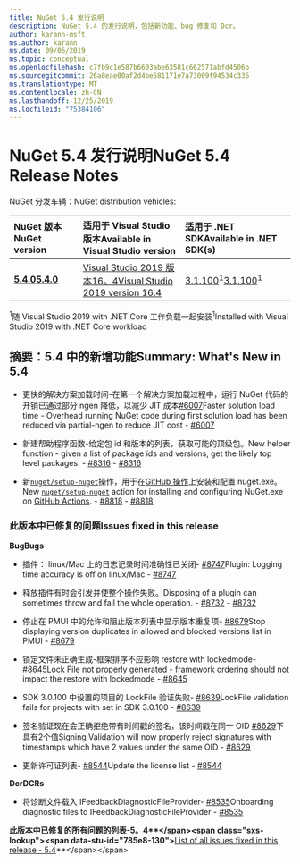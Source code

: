 ```yaml
---
title: NuGet 5.4 发行说明
description: NuGet 5.4 的发行说明，包括新功能、bug 修复和 Dcr。
author: karann-msft
ms.author: karann
ms.date: 09/06/2019
ms.topic: conceptual
ms.openlocfilehash: c7fb9c1e587b6603abe63581c662571abfd4506b
ms.sourcegitcommit: 26a8eae00af2d4be581171e7a73009f94534c336
ms.translationtype: MT
ms.contentlocale: zh-CN
ms.lasthandoff: 12/25/2019
ms.locfileid: "75384106"
---
```

# <a name="nuget-54-release-notes"></a><span data-ttu-id="785e8-103">NuGet 5.4 发行说明</span><span class="sxs-lookup"><span data-stu-id="785e8-103">NuGet 5.4 Release Notes</span></span>

<span data-ttu-id="785e8-104">NuGet 分发车辆：</span><span class="sxs-lookup"><span data-stu-id="785e8-104">NuGet distribution vehicles:</span></span>

| <span data-ttu-id="785e8-105">NuGet 版本</span><span class="sxs-lookup"><span data-stu-id="785e8-105">NuGet version</span></span> | <span data-ttu-id="785e8-106">适用于 Visual Studio 版本</span><span class="sxs-lookup"><span data-stu-id="785e8-106">Available in Visual Studio version</span></span>| <span data-ttu-id="785e8-107">适用于 .NET SDK</span><span class="sxs-lookup"><span data-stu-id="785e8-107">Available in .NET SDK(s)</span></span>|
|:---|:---|:---|
| [<span data-ttu-id="785e8-108">**5.4.0**</span><span class="sxs-lookup"><span data-stu-id="785e8-108">**5.4.0**</span></span>](https://nuget.org/downloads) | [<span data-ttu-id="785e8-109">Visual Studio 2019 版本16。4</span><span class="sxs-lookup"><span data-stu-id="785e8-109">Visual Studio 2019 version 16.4</span></span>](https://visualstudio.microsoft.com/downloads/) | <span data-ttu-id="785e8-110">[3.1.100](https://dotnet.microsoft.com/download/dotnet-core/3.1)<sup>1</sup></span><span class="sxs-lookup"><span data-stu-id="785e8-110">[3.1.100](https://dotnet.microsoft.com/download/dotnet-core/3.1)<sup>1</sup></span></span> |

<span data-ttu-id="785e8-111"><sup>1</sup>随 Visual Studio 2019 with .NET Core 工作负载一起安装</span><span class="sxs-lookup"><span data-stu-id="785e8-111"><sup>1</sup>Installed with Visual Studio 2019 with .NET Core workload</span></span>

## <a name="summary-whats-new-in-54"></a><span data-ttu-id="785e8-112">摘要：5.4 中的新增功能</span><span class="sxs-lookup"><span data-stu-id="785e8-112">Summary: What's New in 5.4</span></span>

* <span data-ttu-id="785e8-113">更快的解决方案加载时间-在第一个解决方案加载过程中，运行 NuGet 代码的开销已通过部分 ngen 降低，以减少 JIT 成本[#6007](https://github.com/NuGet/Home/issues/6007)</span><span class="sxs-lookup"><span data-stu-id="785e8-113">Faster solution load time - Overhead running NuGet code during first solution load has been reduced via partial-ngen to reduce JIT cost - [#6007](https://github.com/NuGet/Home/issues/6007)</span></span>

* <span data-ttu-id="785e8-114">新建帮助程序函数-给定包 id 和版本的列表，获取可能的顶级包。</span><span class="sxs-lookup"><span data-stu-id="785e8-114">New helper function - given a list of package ids and versions, get the likely top level packages.</span></span><span data-ttu-id="785e8-115"> - [#8316](https://github.com/NuGet/Home/issues/8316)</span><span class="sxs-lookup"><span data-stu-id="785e8-115"> - [#8316](https://github.com/NuGet/Home/issues/8316)</span></span>

* <span data-ttu-id="785e8-116">新[`nuget/setup-nuget`](https://github.com/marketplace/actions/setup-nuget-exe-for-use-with-actions)操作，用于在[GitHub 操作](https://github.com/features/actions)上安装和配置 nuget.exe。</span><span class="sxs-lookup"><span data-stu-id="785e8-116">New [`nuget/setup-nuget`](https://github.com/marketplace/actions/setup-nuget-exe-for-use-with-actions) action for installing and configuring NuGet.exe on [GitHub Actions](https://github.com/features/actions).</span></span><span data-ttu-id="785e8-117"> - [#8818](https://github.com/NuGet/Home/issues/8818)</span><span class="sxs-lookup"><span data-stu-id="785e8-117"> - [#8818](https://github.com/NuGet/Home/issues/8818)</span></span>

### <a name="issues-fixed-in-this-release"></a><span data-ttu-id="785e8-118">此版本中已修复的问题</span><span class="sxs-lookup"><span data-stu-id="785e8-118">Issues fixed in this release</span></span>

<span data-ttu-id="785e8-119">**Bug**</span><span class="sxs-lookup"><span data-stu-id="785e8-119">**Bugs**</span></span>

* <span data-ttu-id="785e8-120">插件： linux/Mac 上的日志记录时间准确性已关闭- [#8747](https://github.com/NuGet/Home/issues/8747)</span><span class="sxs-lookup"><span data-stu-id="785e8-120">Plugin: Logging time accuracy is off on linux/Mac - [#8747](https://github.com/NuGet/Home/issues/8747)</span></span>

* <span data-ttu-id="785e8-121">释放插件有时会引发并使整个操作失败。</span><span class="sxs-lookup"><span data-stu-id="785e8-121">Disposing of a plugin can sometimes throw and fail the whole operation.</span></span><span data-ttu-id="785e8-122"> - [#8732](https://github.com/NuGet/Home/issues/8732)</span><span class="sxs-lookup"><span data-stu-id="785e8-122"> - [#8732](https://github.com/NuGet/Home/issues/8732)</span></span>

* <span data-ttu-id="785e8-123">停止在 PMUI 中的允许和阻止版本列表中显示版本重复项- [#8679](https://github.com/NuGet/Home/issues/8679)</span><span class="sxs-lookup"><span data-stu-id="785e8-123">Stop displaying version duplicates in allowed and blocked versions list in PMUI - [#8679](https://github.com/NuGet/Home/issues/8679)</span></span>

* <span data-ttu-id="785e8-124">锁定文件未正确生成-框架排序不应影响 restore with lockedmode- [#8645](https://github.com/NuGet/Home/issues/8645)</span><span class="sxs-lookup"><span data-stu-id="785e8-124">Lock File not properly generated - framework ordering should not impact the restore with lockedmode - [#8645](https://github.com/NuGet/Home/issues/8645)</span></span>

* <span data-ttu-id="785e8-125"><RuntimeIdentifiers> SDK 3.0.100 中设置的项目的 LockFile 验证失败- [#8639](https://github.com/NuGet/Home/issues/8639)</span><span class="sxs-lookup"><span data-stu-id="785e8-125">LockFile validation fails for projects with <RuntimeIdentifiers> set in SDK 3.0.100 - [#8639](https://github.com/NuGet/Home/issues/8639)</span></span>

* <span data-ttu-id="785e8-126">签名验证现在会正确拒绝带有时间戳的签名，该时间戳在同一 OID [#8629](https://github.com/NuGet/Home/issues/8629)下具有2个值</span><span class="sxs-lookup"><span data-stu-id="785e8-126">Signing Validation will now properly reject signatures with timestamps which have 2 values under the same OID - [#8629](https://github.com/NuGet/Home/issues/8629)</span></span>

* <span data-ttu-id="785e8-127">更新许可证列表- [#8544](https://github.com/NuGet/Home/issues/8544)</span><span class="sxs-lookup"><span data-stu-id="785e8-127">Update the license list - [#8544](https://github.com/NuGet/Home/issues/8544)</span></span>

<span data-ttu-id="785e8-128">**Dcr**</span><span class="sxs-lookup"><span data-stu-id="785e8-128">**DCRs**</span></span>

* <span data-ttu-id="785e8-129">将诊断文件载入 IFeedbackDiagnosticFileProvider- [#8535](https://github.com/NuGet/Home/issues/8535)</span><span class="sxs-lookup"><span data-stu-id="785e8-129">Onboarding diagnostic files to IFeedbackDiagnosticFileProvider - [#8535](https://github.com/NuGet/Home/issues/8535)</span></span>

<span data-ttu-id="785e8-130">**[此版本中已修复的所有问题的列表-5。4](https://github.com/nuget/home/issues?q=is%3Aissue+is%3Aclosed+milestone%3A%225.4")**</span><span class="sxs-lookup"><span data-stu-id="785e8-130">**[List of all issues fixed in this release - 5.4](https://github.com/nuget/home/issues?q=is%3Aissue+is%3Aclosed+milestone%3A%225.4")**</span></span>
